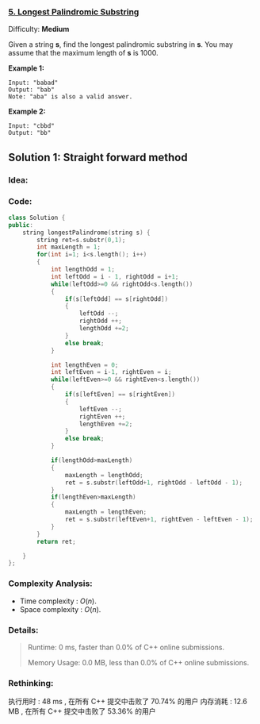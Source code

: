 ### [5\. Longest Palindromic Substring](https://leetcode.com/problems/longest-palindromic-substring/)

Difficulty: **Medium**


Given a string **s**, find the longest palindromic substring in **s**. You may assume that the maximum length of **s** is 1000.

**Example 1:**

```
Input: "babad"
Output: "bab"
Note: "aba" is also a valid answer.
```

**Example 2:**

```
Input: "cbbd"
Output: "bb"
```


## Solution 1: Straight forward method

### Idea: 

### Code: 

```c++
class Solution {
public:
    string longestPalindrome(string s) {
        string ret=s.substr(0,1);
        int maxLength = 1;
        for(int i=1; i<s.length(); i++)
        {
            int lengthOdd = 1;
            int leftOdd = i - 1, rightOdd = i+1;
            while(leftOdd>=0 && rightOdd<s.length())
            {
                if(s[leftOdd] == s[rightOdd])
                {
                    leftOdd --;
                    rightOdd ++;
                    lengthOdd +=2;
                }
                else break;
            }

            int lengthEven = 0;
            int leftEven = i-1, rightEven = i;
            while(leftEven>=0 && rightEven<s.length())
            {
                if(s[leftEven] == s[rightEven])
                {
                    leftEven --;
                    rightEven ++;
                    lengthEven +=2;
                }
                else break;
            }

            if(lengthOdd>maxLength)
            {
                maxLength = lengthOdd;
                ret = s.substr(leftOdd+1, rightOdd - leftOdd - 1);
            }
            if(lengthEven>maxLength)
            {
                maxLength = lengthEven;
                ret = s.substr(leftEven+1, rightEven - leftEven - 1);
            }
        }
        return ret;

    }
};

```

### Complexity Analysis: 

- Time complexity : $O(n)$. 
- Space complexity : $O(n)$. 

### Details:

> Runtime: 0 ms, faster than 0.0% of C++ online submissions.
>
> Memory Usage: 0.0 MB, less than 0.0% of C++ online submissions.

### Rethinking:

执行用时 :
48 ms
, 在所有 C++ 提交中击败了
70.74%
的用户
内存消耗 :
12.6 MB
, 在所有 C++ 提交中击败了
53.36%
的用户